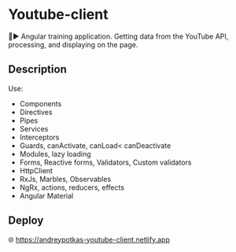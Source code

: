 # Youtube-client
:mag_right::arrow_forward: Angular training application. Getting data from the YouTube API, processing, and displaying on the page.
## Description
Use:
- Components
- Directives
- Pipes
- Services
- Interceptors
- Guards, canActivate, canLoad< canDeactivate
- Modules, lazy loading
- Forms, Reactive forms, Validators, Custom validators
- HttpClient
- RxJs, Marbles, Observables
- NgRx, actions, reducers, effects
- Angular Material

## Deploy

:globe_with_meridians: https://andreypotkas-youtube-client.netlify.app
